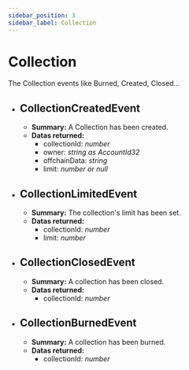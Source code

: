 ```yaml
---
sidebar_position: 3
sidebar_label: Collection
---
```


# Collection

The Collection events like Burned, Created, Closed...

 - ## CollectionCreatedEvent 
	- **Summary:** A Collection has been created.
	- **Datas returned:** 
  		- collectionId: *number*
  		- owner: *string as AccountId32*
  		- offchainData: *string*
  		- limit: *number or null*

 - ## CollectionLimitedEvent 
	- **Summary:** The collection's limit has been set.
	- **Datas returned:** 
  		- collectionId: *number*
  		- limit: *number*
 
 - ## CollectionClosedEvent
	- **Summary:** A collection has been closed.
	- **Datas returned:** 
  		- collectionId: *number*

- ## CollectionBurnedEvent
	- **Summary:** A collection has been burned.
	- **Datas returned:** 
  		- collectionId: *number*